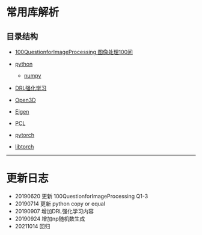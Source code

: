 # 常用库解析

## 目录结构

* [100QuestionforImageProcessing 图像处理100问](./100QuestionforImageProcessing)
* [python](./python)
    * [numpy](./python/numpy)

* [DRL强化学习](./DRL)
    
* [Open3D](./open3d_tutorials)

* [Eigen](./eigen_tutorials)

* [PCL](./pcl_tutorials)

* [pytorch](./pytorch_tutorials)

* [libtorch](./libtorch_tutorials)

-----
# 更新日志
* 20190620  更新 100QuestionforImageProcessing Q1-3
* 20190714  更新 python copy or equal 
* 20190907  增加DRL强化学习内容
* 20190924  增加np随机数生成
* 20211014  回归